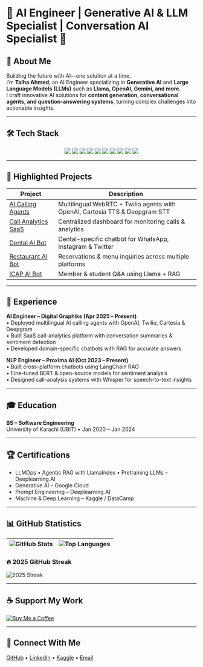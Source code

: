 # 🌟 AI Engineer | Generative AI & LLM Specialist | Conversation AI Specialist 🌟  

## 👋 About Me  
Building the future with AI—one solution at a time.  
I’m **Talha Ahmed**, an AI Engineer specializing in **Generative AI** and **Large Language Models (LLMs)** such as **Llama, OpenAI, Gemini, and more**.  
I craft innovative AI solutions for **content generation, conversational agents, and question-answering systems**, turning complex challenges into actionable insights.  

---

## 🛠 Tech Stack  

<p align="center">
  <img src="https://img.shields.io/badge/Python-3776AB?style=for-the-badge&logo=python&logoColor=white" />
  <img src="https://img.shields.io/badge/TensorFlow-FF6F00?style=for-the-badge&logo=tensorflow&logoColor=white" />
  <img src="https://img.shields.io/badge/PyTorch-EE4C2C?style=for-the-badge&logo=pytorch&logoColor=white" />
  <img src="https://img.shields.io/badge/HuggingFace-FFD21E?style=for-the-badge&logo=huggingface&logoColor=black" />
  <img src="https://img.shields.io/badge/LangChain-0A0A0A?style=for-the-badge&logoColor=white" />
  <img src="https://img.shields.io/badge/OpenAI-412991?style=for-the-badge&logo=openai&logoColor=white" />
  <img src="https://img.shields.io/badge/Streamlit-FF4B4B?style=for-the-badge&logo=streamlit&logoColor=white" />
  <img src="https://img.shields.io/badge/AWS-232F3E?style=for-the-badge&logo=amazon-aws&logoColor=white" />
  <img src="https://img.shields.io/badge/Docker-2496ED?style=for-the-badge&logo=docker&logoColor=white" />
  <img src="https://img.shields.io/badge/Kubernetes-326CE5?style=for-the-badge&logo=kubernetes&logoColor=white" />
</p>

---

## 🚀 Highlighted Projects  

| Project | Description |
|--------|------------|
| [AI Calling Agents](https://ai.digitalgraphiks.co.uk) | Multilingual WebRTC + Twilio agents with OpenAI, Cartesia TTS & Deepgram STT |
| [Call Analytics SaaS](https://dg-ai-chatbot-landing.vercel.app) | Centralized dashboard for monitoring calls & analytics |
| [Dental AI Bot](https://ai-dental-chat.digitalgraphiks.co.uk) | Dental-specific chatbot for WhatsApp, Instagram & Twitter |
| [Restaurant AI Bot](https://ai-restaurant-chat.digitalgraphiks.co.uk) | Reservations & menu inquiries across multiple platforms |
| [ICAP AI Bot](https://ai.icap.org.pk) | Member & student Q&A using Llama + RAG |

---

## 💼 Experience  

**AI Engineer – Digital Graphiks (Apr 2025 – Present)**  
• Deployed multilingual AI calling agents with OpenAI, Twilio, Cartesia & Deepgram  
• Built SaaS call-analytics platform with conversation summaries & sentiment detection  
• Developed domain-specific chatbots with RAG for accurate answers  

**NLP Engineer – Proxima AI (Oct 2023 – Present)**  
• Built cross-platform chatbots using LangChain RAG  
• Fine-tuned BERT & open-source models for sentiment analysis  
• Designed call-analysis systems with Whisper for speech-to-text insights  

---

## 🎓 Education  
**BS – Software Engineering**  
University of Karachi (UBIT) • Jan 2020 – Jan 2024  

---

## 🏆 Certifications  
- LLMOps • Agentic RAG with LlamaIndex • Pretraining LLMs – Deeplearning.AI  
- Generative AI – Google Cloud  
- Prompt Engineering – Deeplearning.AI  
- Machine & Deep Learning – Kaggle / DataCamp  

---

## 📊 GitHub Statistics  

| ![GitHub Stats](https://github-readme-stats.vercel.app/api?username=EnggTalha&show_icons=true&theme=tokyonight) | ![Top Languages](https://github-readme-stats.vercel.app/api/top-langs/?username=EnggTalha&layout=compact&theme=tokyonight) |
| --- | --- |

### 🔥 2025 GitHub Streak  
![2025 Streak](https://streak-stats.demolab.com/?user=EnggTalha&theme=tokyonight&date_format=j%20M%5B%20Y%5D&year=2025)

---

## ☕ Support My Work  
[![Buy Me a Coffee](https://img.shields.io/badge/Buy%20Me%20a%20Coffee-%23FFDD00.svg?style=for-the-badge&logo=buy-me-a-coffee&logoColor=black)](https://www.buymeacoffee.com/yourlink)  

---

## 🔗 Connect With Me  
[GitHub](https://github.com/EnggTalha) • [LinkedIn](https://www.linkedin.com/in/enggtalha/) • [Kaggle](https://www.kaggle.com/talhaahmed9090) • [Email](mailto:talhaahmedrk@gmail.com)  
